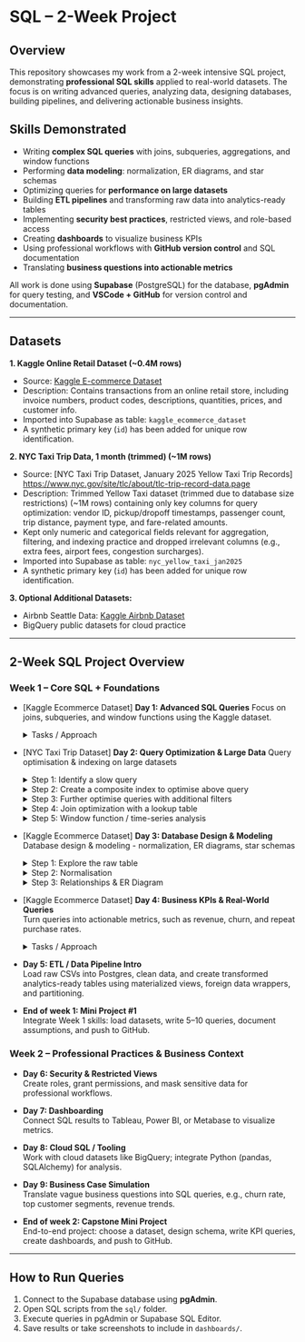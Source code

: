 # SQL – 2-Week Project

## Overview

This repository showcases my work from a 2-week intensive SQL project, demonstrating **professional SQL skills** applied to real-world datasets.
The focus is on writing advanced queries, analyzing data, designing databases, building pipelines, and delivering actionable business insights. 

## Skills Demonstrated
- Writing **complex SQL queries** with joins, subqueries, aggregations, and window functions
- Performing **data modeling**: normalization, ER diagrams, and star schemas
- Optimizing queries for **performance on large datasets**
- Building **ETL pipelines** and transforming raw data into analytics-ready tables
- Implementing **security best practices**, restricted views, and role-based access
- Creating **dashboards** to visualize business KPIs
- Using professional workflows with **GitHub version control** and SQL documentation
- Translating **business questions into actionable metrics**

All work is done using **Supabase** (PostgreSQL) for the database, **pgAdmin** for query testing, and **VSCode + GitHub** for version control and documentation.  

---

## Datasets

**1. Kaggle Online Retail Dataset (~0.4M rows)**  
- Source: [Kaggle E-commerce Dataset](https://www.kaggle.com/datasets/carrie1/ecommerce-data)  
- Description: Contains transactions from an online retail store, including invoice numbers, product codes, descriptions, quantities, prices, and customer info.  
- Imported into Supabase as table: `kaggle_ecommerce_dataset`  
- A synthetic primary key (`id`) has been added for unique row identification.
  
**2. NYC Taxi Trip Data, 1 month (trimmed) (~1M rows)**
- Source: [NYC Taxi Trip Dataset, January 2025 Yellow Taxi Trip Records] https://www.nyc.gov/site/tlc/about/tlc-trip-record-data.page
- Description: Trimmed Yellow Taxi dataset (trimmed due to database size restrictions) (~1M rows) containing only key columns for query optimization: vendor ID, pickup/dropoff timestamps, passenger count, trip distance, payment type, and fare-related amounts.
- Kept only numeric and categorical fields relevant for aggregation, filtering, and indexing practice and dropped irrelevant columns (e.g., extra fees, airport fees, congestion surcharges).
- Imported into Supabase as table: `nyc_yellow_taxi_jan2025`
- A synthetic primary key (`id`) has been added for unique row identification.

**3. Optional Additional Datasets:**  
- Airbnb Seattle Data: [Kaggle Airbnb Dataset](https://www.kaggle.com/datasets/airbnb/seattle)  
- BigQuery public datasets for cloud practice  

---

## 2-Week SQL Project Overview

### Week 1 – Core SQL + Foundations

- [Kaggle Ecommerce Dataset] **Day 1: Advanced SQL Queries** 
  Focus on joins, subqueries, and window functions using the Kaggle dataset.  
  <details> 
  <summary>Tasks / Approach </summary>
    
    - **Top 5 Loyal Customers Per Year:** aggregation, window functions, time-based analysis<br>
      - **File:** [`Top5_Loyal_Customers_Per_Year.sql`](sql/1_Advanced_SQL_Queries/Top5_Loyal_Customers_Per_Year.sql)
    - **Top 5 Customers Per Month:** aggregation, window functions, date truncation<br>
      - **File:** [`Top5_Customers_Per_Month.sql`](sql/1_Advanced_SQL_Queries/Top5_Customers_Per_Month.sql)
    - **Lowest Revenue Product Per Country:** aggregation, window functions, string aggregation
      - **File:** [`Lowest_Revenue_Product_Per_Country.sql`](sql/1_Advanced_SQL_Queries/Lowest_Revenue_Product_Per_Country.sql)
    - **Customer Purchase A&B:** joins, aggregation, window functions, subqueries
      - **File:** [`Customer_Purchases_A&B.sql`](sql/1_Advanced_SQL_Queries/Customers_Purchase_A&B.sql)
    
  </details>

- [NYC Taxi Trip Dataset] **Day 2: Query Optimization & Large Data**
  Query optimisation & indexing on large datasets

  <details>
    <summary>Step 1: Identify a slow query</summary>

    **Count all trips over or equal to 5 miles with fare ≥ 20 and with a passenger count equal to 4**

    **Query**
    ```sql
    SELECT COUNT(id)
    FROM nyc_yellow_taxi_jan2025
    WHERE trip_distance >= 5 AND fare_amount >= 20 AND passenger_count = 4;
    ```

    **Observation**
    - This query takes a time of (~1.41 seconds) because it performs a **sequential scan** over all 1M rows.
    - Most rows are filtered out, so the scan is inefficient.<br>
    - (Note: I previously filtered on only trip_distance and fare_amount which caused the index to be slower showing that an index is not always beneficial. This illustrates that indexes are only beneficial when the filter is selective enough to significantly reduce rows scanned.)

    <br>

    **EXPLAIN ANALYZE Output (baseline without index):**
    <details>
      <summary>Click to expand</summary>

      ```
      Gather  (cost=24670.13..24670.24 rows=1 width=8) (actual time=1406.119..1412.717 rows=2 loops=1)
        Workers Planned: 1
        Workers Launched: 1
        Partial Aggregate  (cost=23670.13..23670.14 rows=1 width=8) (actual time=1354.359..1354.359 rows=1 loops=2)
        Parallel Seq Scan on nyc_yellow_taxi_jan2025  (cost=0.00..23670.12 rows=5 width=4) (actual time=362.282..1354.205 rows=233 loops=2)
          Filter: ((trip_distance >= '20'::double precision) AND (fare_amount >= '50'::double precision) AND (passenger_count = 4))
          Rows Removed by Filter: 499767
      Planning Time: 0.141 ms
      Execution Time: 1412.763 ms
      ```

    </details>
  </details>

  <details>
    <summary>Step 2: Create a composite index to optimise above query</summary>

    **Index on trip_distance, fare_amount, and passenger_count**

    **Query**
    ```sql
    CREATE INDEX index_distance__passenger_fare
    ON nyc_yellow_taxi_jan2025(trip_distance, fare_amount, passenger_count);
    ```

    **Observation**
    - This query takes a time of (~0.03 seconds) because it performs a **index scan** over the specified rows.

    <br>

    **EXPLAIN ANALYZE Output (with index):**
    <details>
      <summary>Click to expand</summary>

      ```
      Aggregate  (cost=156.15..156.16 rows=1 width=8) (actual time=32.986..32.986 rows=1 loops=1)
        Index Scan using index_distance_passenger_fare on nyc_yellow_taxi_jan2025  (cost=0.42..156.13 rows=8 width=4) (actual time=1.049..32.878 rows=466 loops=1)
        Index Cond: ((trip_distance >= '20'::double precision) AND (fare_amount >= '50'::double precision) AND (passenger_count = 4))
      Planning Time: 9.221 ms
      Execution Time: 34.354 ms
      ```

    </details>
  </details>

  <details>
    <summary>Step 3: Further optimise queries with additional filters</summary>

    **Count trips over 20 miles, fare >= 50, passenger_count = 4, for a specific vendor**

    **Query**
    ```sql
    CREATE INDEX index_distance__passenger_fare_vendor
    ON nyc_yellow_taxi_jan2025(trip_distance, fare_amount, passenger_count, vendorid);
    ```

    **Observation**
    - PostgreSQL still uses the **previous composite index** for the first three columns, but `vendorid` is filtered afterwards

    <br>

    **EXPLAIN ANALYZE Output (composite index with additional filter):**
    <details>
      <summary>Click to expand</summary>

      ```
      Aggregate  (cost=156.15..156.16 rows=1 width=8) (actual time=32.986..32.986 rows=1 loops=1)
        Index Scan using index_distance_passenger_fare on nyc_yellow_taxi_jan2025  (cost=0.42..156.13 rows=8 width=4) (actual time=1.049..32.878 rows=466 loops=1)
        Index Cond: ((trip_distance >= '20'::double precision) AND (fare_amount >= '50'::double precision) AND (passenger_count = 4))
      Planning Time: 9.221 ms
      Execution Time: 34.354 ms
      Aggregate  (cost=156.16..156.17 rows=1 width=8) (actual time=0.983..0.984 rows=1 loops=1)
        Index Scan using index_distance_passenger_fare on nyc_yellow_taxi_jan2025  (cost=0.42..156.15 rows=6 width=4) (actual time=0.029..0.923 rows=425 loops=1)
          Index Cond: ((trip_distance >= '20'::double precision) AND (fare_amount >= '50'::double precision) AND (passenger_count = 4))
          Filter: (vendorid = 2)
          Rows Removed by Filter: 41
      Planning Time: 0.134 ms
      Execution Time: 1.013 ms
      ```

    </details>
  </details>

  <details>
    <summary>Step 4: Join optimization with a lookup table</summary>

    **Create a small reference table to optimise joins**

    **Query (create lookup table)**
    ```sql
    CREATE TABLE nyc_payment_lookup (
        payment_type INT PRIMARY KEY,
        payment_method TEXT
    );

    INSERT INTO nyc_payment_lookup (payment_type, payment_method) VALUES
        (1, 'Credit card'),
        (2, 'Cash'),
        (3, 'No charge'),
        (4, 'Dispute'),
        (5, 'Unknown'),
        (6, 'Voided trip');
    ```

    **Query (join taxi data to lookup table)**
    ```sql
    SELECT pl.payment_method, COUNT(*) AS trips_count
    FROM nyc_yellow_taxi_jan2025 t
    JOIN nyc_payment_lookup pl
      ON t.payment_type = pl.payment_type
    GROUP BY pl.payment_method
    ORDER BY trips_count DESC;
    ```

    **Observation**
    - Using a small lookup table allows **efficient aggregation** with descriptive labels instead of numeric codes.
    - Joins are fast because the `nyc_payment_lookup` table is tiny and can fit in memory.
    - Demonstrates **query optimization via join indexing** if `payment_type` is indexed on the main table.

  </details>

  <details>
    <summary>Step 5: Window function / time-series analysis</summary>

    **Calculate cumulative fare per vendor ordered by pickup time where fare amount is ≥ 100**

    **Query**
    ```sql
    SELECT 
      vendorid,
      tpep_pickup_datetime,
      fare_amount,
      SUM(fare_amount) OVER(PARTITION BY vendorid ORDER BY tpep_pickup_datetime) AS cumulative_fare
    FROM nyc_yellow_taxi_jan2025
    WHERE fare_amount >= 100;
    ```

    **Observation**
    - On large tables, **window functions** can be slow if the ORDER BY column is not indexed
    - Adding an index on `(vendorid, tpep_pickup_datetime, fare_amount)` can dramatically reduce execution time due to scanning in order without sorting all rows
    - (Note: that it is using a previously defined index to scan, if not for it, it would take drastically longer)

    <br>

    **EXPLAIN ANALYZE Output (baseline without index):**
    <details>
      <summary>Click to expand</summary>

      ```
      WindowAgg  (cost=147059.86..167059.84 rows=1000000 width=28) (actual time=4537.588..5237.766 rows=1000000 loops=1)
        Sort  (cost=147059.84..149559.84 rows=1000000 width=20) (actual time=4537.571..4680.841 rows=1000000 loops=1)
          Sort Key: vendorid, tpep_pickup_datetime
          Sort Method: external merge  Disk: 33312kB
            Seq Scan on nyc_yellow_taxi_jan2025  (cost=0.00..23376.00 rows=1000000 width=20) (actual time=5.316..3686.880 rows=1000000 loops=1)
      Planning Time: 18.464 ms
      Execution Time: 5297.714 ms
      ```

    </details>

    **Observation after adding index**
    ```sql
    CREATE INDEX index_vendor_pickup_fare
      ON nyc_yellow_taxi_jan2025(vendorid, tpep_pickup_datetime, fare_amount);
    ```
    - Query uses **index scan** to read rows in order per vendor, reducing the need for sorting
    - Execution time drops significantly on large tables

    **EXPLAIN ANALYZE Output (with index):**
    <details>
      <summary>Click to expand</summary>

      ```
      WindowAgg  (cost=4.09..13058.62 rows=3560 width=28) (actual time=0.027..33.719 rows=2352 loops=1)
        Index Only Scan using index_vendor_pickup_fare on nyc_yellow_taxi_jan2025  (cost=0.42..12996.32 rows=3560 width=20) (actual time=0.016..32.024 rows=2352 loops=1)
        Index Cond: (fare_amount >= '100'::double precision)
        Heap Fetches: 0
      Planning Time: 0.115 ms
      Execution Time: 33.889 ms
      ```

    </details>
  <br>

- [Kaggle Ecommerce Dataset] **Day 3: Database Design & Modeling**  
  Database design & modeling - normalization, ER diagrams, star schemas  

  <details> 
    <summary>Step 1: Explore the raw table</summary>

    - **Inspect the dataset**
      The table contains the following columns:
      `InvoiceNo`, `StockCode`, `Description`, `Quantity`,  
      `InvoiceDate`, `UnitPrice`, `CustomerID`, `Country`, `id`
      
    - **Identify entities**
      - **Customer info** (`CustomerID`, `Country`) repeats on every row
      - **Product info** (`StockCode`, `Description`, `UnitPrice`) repeats for every order
      - **Order info** (`InvoiceNo`, `InvoiceDate`) repeats for every line item in the order
      
    - **Detect redundancies**
      - Each customer's country is duplicated across all their purchases
      - Each product's description and unit price are duplicated across all orders
      - Each invoice's data is duplicated across all line items
 
    - **Conclusion**
      - The dataset is in a **flat, denormalised format**
      - Next steps: break it into separate entities (Customers, Products, Orders, Order Items) to reduce redundancy

  </details>

  <details>
    <summary>Step 2: Normalisation</summary>

    - **Task:** Split the raw table into 4 normalized tables to achieve 3NF and remove redundancy

    - **Tables created**
      1. `customers` → `CustomerID` (PK), `Country`
      2. `products`  → `StockCode` (PK), `Description`, `UnitPrice`
      3. `orders` → `InvoiceNo` (PK), `CustomerID`, `InvoiceDate`
      4. `order_items` → `InvoiceNo` + `StockCode` (composite PK), `Quantity`
   
    - **Decisions made**
      - Chose appropriate data types (`VARCHAR`, `TEXT`, `NUMERIC`, `INTEGER`, `TIMESTAMP`)
      - Added NOT NULL constraints for critical fields
      - Primary keys defined (including composite key for `order_items`)

    - **Outcome**
      - Tables are fully normalized and ready for defining relationships (foreign keys)
      - Redundancy from the original flat table has been removed

  </details>

  <details>
    <summary>Step 3: Relationships & ER Diagram</summary>

    - **Task:** Link the normalised tables with foreign keys and illustarte the relationships via an ER diagram
 
    - **Foreign Key relationships defined**
    1. `orders.CustomerID` → `customers.CustomerID`
        - Each order **belongs to exactly one customer**
        - One customer can have **many orders**
    2. `order_items.InvoiceNo` → `orders.InvoiceNo`
        - Each order item **belongs to exactly one order**
        - One order can have **many order items**
    3.  `order_items.StockCode` → `products.StockCode`
        - Each order item **refers to exactly one product**
        - One product can appear in **many order items**
      
  - **ER Diagram**
    
      ![ER Diagram](sql/3_Database_Design_&_Modelling/day3_er_diagram.png)

  - **Outcome**
    - All tables are now **fully normalised** and **linked**
    - Redundancy is eliminated and relationships are explicit
    - Ready for **queries, KPI calculation, and further modeling**
  </details>

- [Kaggle Ecommerce Dataset] **Day 4: Business KPIs & Real-World Queries**  
  Turn queries into actionable metrics, such as revenue, churn, and repeat purchase rates.
  <details>
    <summary>Tasks / Approach</summary>

    ### Customer Metrics (Customer 360)
    - **File:** [`Customer_Metrics.sql`](sql/4_Business_KPIs_Real_World_Queries/Customer_Metrics.sql)
    - **KPIs Included:**
      - total_spend       → Total revenue generated by the customer
      - total_orders      → Total number of distinct orders placed
      - spend_bracket     → Customer segmentation by total spend (VIP, Regular, Occasional, One-off)
      - repeat_customer   → Flag for customers who purchased in consecutive months
      - consecutive_months→ Number of consecutive-month purchase sequences
      - churn_customer    → Flag for customers who purchased only once
     
    ### Revenue Metrics
    - **File:** [`Revenue_Metrics.sql`](sql/4_Business_KPIs_Real_World_Queries/Revenue_Metrics.sql)
    - **KPIs Included:**
      - monthly_revenue → Total revenue generated per month
      - product_revenue → op products by total revenue, quantity sold, and average sale value

    ### Product Metrics
  
    - **File:** [`Product_Metrics.sql`](sql/4_Business_KPIs_Real_World_Queries/Revenue_metrics.sql)
    - **KPIs Included:**
      - top_products   	→ Top-selling products by quantity & revenue
      - product_return 	→ Products with the highest return
      - no_sales_products → Products that never sold anything

  </details>
  

- **Day 5: ETL / Data Pipeline Intro**  
  Load raw CSVs into Postgres, clean data, and create transformed analytics-ready tables using materialized views, foreign data wrappers, and partitioning.  
  
- **End of week 1: Mini Project #1**  
  Integrate Week 1 skills: load datasets, write 5–10 queries, document assumptions, and push to GitHub.  

### Week 2 – Professional Practices & Business Context

- **Day 6: Security & Restricted Views**  
  Create roles, grant permissions, and mask sensitive data for professional workflows.  

- **Day 7: Dashboarding**  
  Connect SQL results to Tableau, Power BI, or Metabase to visualize metrics.  

- **Day 8: Cloud SQL / Tooling**  
  Work with cloud datasets like BigQuery; integrate Python (pandas, SQLAlchemy) for analysis.  

- **Day 9: Business Case Simulation**  
  Translate vague business questions into SQL queries, e.g., churn rate, top customer segments, revenue trends.  
  
- **End of week 2: Capstone Mini Project**  
  End-to-end project: choose a dataset, design schema, write KPI queries, create dashboards, and push to GitHub.  

---

## How to Run Queries

1. Connect to the Supabase database using **pgAdmin**.  
2. Open SQL scripts from the `sql/` folder.  
3. Execute queries in pgAdmin or Supabase SQL Editor.  
4. Save results or take screenshots to include in `dashboards/`.  


